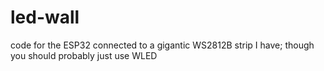 # led-wall
code for the ESP32 connected to a gigantic WS2812B strip I have; though you should probably just use WLED
